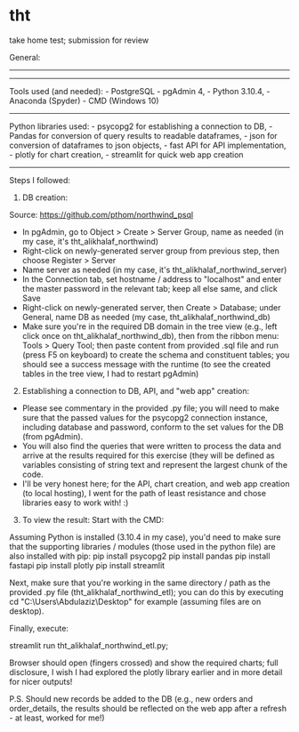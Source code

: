 # tht
take home test; submission for review

General:
_______________________________________________________________________________________________________________________________________________________________________
_______________________________________________________________________________________________________________________________________________________________________

Tools used (and needed): 
	- PostgreSQL
	- pgAdmin 4,
	- Python 3.10.4,
	- Anaconda (Spyder)
	- CMD (Windows 10)
_______________________________________________________________________________________________________________________________________________________________________

Python libraries used:
	- psycopg2 for establishing a connection to DB,
	- Pandas for conversion of query results to readable dataframes,
	- json for conversion of dataframes to json objects,
	- fast API for API implementation,
	- plotly for chart creation,
	- streamlit for quick web app creation
_______________________________________________________________________________________________________________________________________________________________________

Steps I followed:

1. DB creation:

Source: https://github.com/pthom/northwind_psql

- In pgAdmin, go to Object > Create > Server Group, name as needed (in my case, it's tht_alikhalaf_northwind)
- Right-click on newly-generated server group from previous step, then choose Register > Server
- Name server as needed (in my case, it's tht_alikhalaf_northwind_server)
- In the Connection tab, set hostname / address to "localhost" and enter the master password in the relevant tab; keep all else same, and click Save
- Right-click on newly-generated server, then Create > Database; under General, name DB as needed (my case, tht_alikhalaf_northwind_db)
- Make sure you're in the required DB domain in the tree view (e.g., left click once on tht_alikhalaf_northwind_db), then from the ribbon menu: Tools > Query Tool; then paste content from provided .sql file and run (press F5 on keyboard) to create the schema and constituent tables; you should see a success message with the runtime (to see the created tables in the tree view, I had to restart pgAdmin)

2. Establishing a connection to DB, API, and "web app" creation:

- Please see commentary in the provided .py file; you will need to make sure that the passed values for the psycopg2 connection instance, including database and password, conform to the set values for the DB (from pgAdmin).
- You will also find the queries that were written to process the data and arrive at the results required for this exercise (they will be defined as variables consisting of string text and represent the largest chunk of the code.
- I'll be very honest here; for the API, chart creation, and web app creation (to local hosting), I went for the path of least resistance and chose libraries easy to work with! :)

3. To view the result:
Start with the CMD:

Assuming Python is installed (3.10.4 in my case), you'd need to make sure that the supporting libraries / modules (those used in the python file) are also installed with pip:
pip install psycopg2
pip install pandas
pip install fastapi
pip install plotly
pip install streamlit

Next, make sure that you're working in the same directory / path as the provided .py file (tht_alikhalaf_northwind_etl); you can do this by executing cd "C:\Users\Abdulaziz\Desktop" for example (assuming files are on desktop).

Finally, execute:

streamlit run tht_alikhalaf_northwind_etl.py;

Browser should open (fingers crossed) and show the required charts; full disclosure, I wish I had explored the plotly library earlier and in more detail for nicer outputs!

P.S. Should new records be added to the DB (e.g., new orders and order_details, the results should be reflected on the web app after a refresh - at least, worked for me!)
